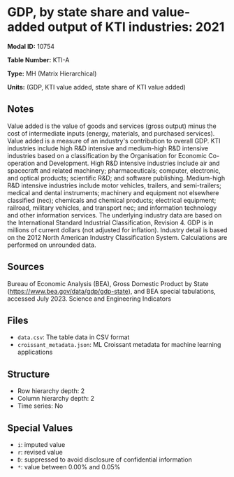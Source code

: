 # GDP, by state share and value-added output of KTI industries: 2021

**Modal ID:** 10754

**Table Number:** KTI-A

**Type:** MH (Matrix Hierarchical)

**Units:** (GDP, KTI value added, state share of KTI value added)

## Notes

Value added is the value of goods and services (gross output) minus the cost of intermediate inputs (energy, materials, and purchased services). Value added is a measure of an industry's contribution to overall GDP. KTI industries include high R&D intensive and medium-high R&D intensive industries based on a classification by the Organisation for Economic Co-operation and Development. High R&D intensive industries include air and spacecraft and related machinery; pharmaceuticals; computer, electronic, and optical products; scientific R&D; and software publishing. Medium-high R&D intensive industries include motor vehicles, trailers, and semi-trailers; medical and dental instruments; machinery and equipment not elsewhere classified (nec); chemicals and chemical products; electrical equipment; railroad, military vehicles, and transport nec; and information technology and other information services. The underlying industry data are based on the International Standard Industrial Classification, Revision 4. GDP is in millions of current dollars (not adjusted for inflation). Industry detail is based on the 2012 North American Industry Classification System. Calculations are performed on unrounded data.

## Sources

Bureau of Economic Analysis (BEA), Gross Domestic Product by State (https://www.bea.gov/data/gdp/gdp-state), and BEA special tabulations, accessed July 2023. Science and Engineering Indicators

## Files

- `data.csv`: The table data in CSV format
- `croissant_metadata.json`: ML Croissant metadata for machine learning applications

## Structure

- Row hierarchy depth: 2
- Column hierarchy depth: 2
- Time series: No

## Special Values

- `i`: imputed value
- `r`: revised value
- `D`: suppressed to avoid disclosure of confidential information
- `*`: value between 0.00% and 0.05%
